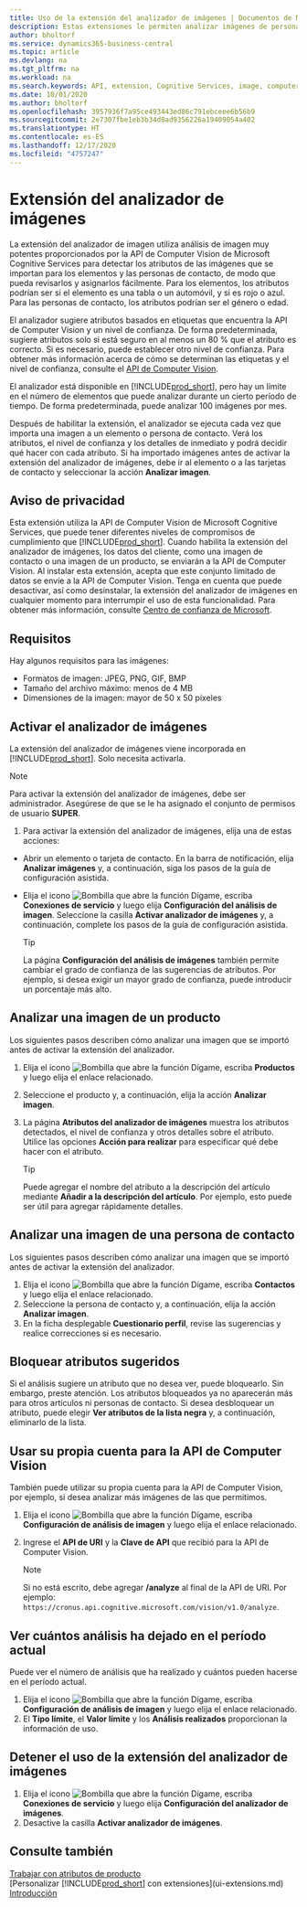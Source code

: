 ```yaml
---
title: Uso de la extensión del analizador de imágenes | Documentos de Microsoft
description: Estas extensiones le permiten analizar imágenes de personas de contacto y elementos para encontrar atributos, para que pueda asignarlos rápidamente en Business Central.
author: bholtorf
ms.service: dynamics365-business-central
ms.topic: article
ms.devlang: na
ms.tgt_pltfrm: na
ms.workload: na
ms.search.keywords: API, extension, Cognitive Services, image, computer vision, attribute, tag, recognition
ms.date: 10/01/2020
ms.author: bholtorf
ms.openlocfilehash: 3957936f7a95ce493443ed86c791ebceee6b56b9
ms.sourcegitcommit: 2e7307fbe1eb3b34d0ad9356226a19409054a402
ms.translationtype: HT
ms.contentlocale: es-ES
ms.lasthandoff: 12/17/2020
ms.locfileid: "4757247"
---
```

# <a name="the-image-analyzer-extension"></a>Extensión del analizador de imágenes

La extensión del analizador de imagen utiliza análisis de imagen muy potentes proporcionados por la API de Computer Vision de Microsoft Cognitive Services para detectar los atributos de las imágenes que se importan para los elementos y las personas de contacto, de modo que pueda revisarlos y asignarlos fácilmente. Para los elementos, los atributos podrían ser si el elemento es una tabla o un automóvil, y si es rojo o azul. Para las personas de contacto, los atributos podrían ser el género o edad.

El analizador sugiere atributos basados en etiquetas que encuentra la API de Computer Vision y un nivel de confianza. De forma predeterminada, sugiere atributos solo si está seguro en al menos un 80 % que el atributo es correcto. Si es necesario, puede establecer otro nivel de confianza. Para obtener más información acerca de cómo se determinan las etiquetas y el nivel de confianza, consulte el [API de Computer Vision](https://go.microsoft.com/fwlink/?linkid=851476).  

El analizador está disponible en [!INCLUDE[prod_short](includes/prod_short.md)], pero hay un límite en el número de elementos que puede analizar durante un cierto período de tiempo. De forma predeterminada, puede analizar 100 imágenes por mes.

Después de habilitar la extensión, el analizador se ejecuta cada vez que importa una imagen a un elemento o persona de contacto. Verá los atributos, el nivel de confianza y los detalles de inmediato y podrá decidir qué hacer con cada atributo. Si ha importado imágenes antes de activar la extensión del analizador de imágenes, debe ir al elemento o a las tarjetas de contacto y seleccionar la acción **Analizar imagen**.  

## <a name="privacy-notice"></a>Aviso de privacidad

Esta extensión utiliza la API de Computer Vision de Microsoft Cognitive Services, que puede tener diferentes niveles de compromisos de cumplimiento que [!INCLUDE[prod_short](includes/prod_short.md)]. Cuando habilita la extensión del analizador de imágenes, los datos del cliente, como una imagen de contacto o una imagen de un producto, se enviarán a la API de Computer Vision. Al instalar esta extensión, acepta que este conjunto limitado de datos se envíe a la API de Computer Vision. Tenga en cuenta que puede desactivar, así como desinstalar, la extensión del analizador de imágenes en cualquier momento para interrumpir el uso de esta funcionalidad. Para obtener más información, consulte [Centro de confianza de Microsoft](https://go.microsoft.com/fwlink/?linkid=851463).

## <a name="requirements"></a>Requisitos

Hay algunos requisitos para las imágenes:

* Formatos de imagen: JPEG, PNG, GIF, BMP  
* Tamaño del archivo máximo: menos de 4 MB  
* Dimensiones de la imagen: mayor de 50 x 50 píxeles  

## <a name="to-enable-image-analyzer"></a>Activar el analizador de imágenes

La extensión del analizador de imágenes viene incorporada en [!INCLUDE[prod_short](includes/prod_short.md)]. Solo necesita activarla.

> [!NOTE]  
> Para activar la extensión del analizador de imágenes, debe ser administrador. Asegúrese de que se le ha asignado el conjunto de permisos de usuario **SUPER**.

1. Para activar la extensión del analizador de imágenes, elija una de estas acciones:

* Abrir un elemento o tarjeta de contacto. En la barra de notificación, elija **Analizar imágenes** y, a continuación, siga los pasos de la guía de configuración asistida.  
* Elija el icono ![Bombilla que abre la función Dígame](media/ui-search/search_small.png "Dígame qué desea hacer"), escriba **Conexiones de servicio** y luego elija **Configuración del análisis de imagen**. Seleccione la casilla **Activar analizador de imágenes** y, a continuación, complete los pasos de la guía de configuración asistida.  

    > [!TIP]  
    > La página **Configuración del análisis de imágenes** también permite cambiar el grado de confianza de las sugerencias de atributos. Por ejemplo, si desea exigir un mayor grado de confianza, puede introducir un porcentaje más alto.

## <a name="to-analyze-an-image-of-an-item"></a>Analizar una imagen de un producto

Los siguientes pasos describen cómo analizar una imagen que se importó antes de activar la extensión del analizador.  

1. Elija el icono ![Bombilla que abre la función Dígame](media/ui-search/search_small.png "Dígame qué desea hacer"), escriba **Productos** y luego elija el enlace relacionado.  
2. Seleccione el producto y, a continuación, elija la acción **Analizar imagen**.  
3. La página **Atributos del analizador de imágenes** muestra los atributos detectados, el nivel de confianza y otros detalles sobre el atributo. Utilice las opciones **Acción para realizar** para especificar qué debe hacer con el atributo.  

    > [!TIP]  
    > Puede agregar el nombre del atributo a la descripción del artículo mediante **Añadir a la descripción del artículo**. Por ejemplo, esto puede ser útil para agregar rápidamente detalles.  

## <a name="to-analyze-a-picture-of-a-contact-person"></a>Analizar una imagen de una persona de contacto

Los siguientes pasos describen cómo analizar una imagen que se importó antes de activar la extensión del analizador.  

1. Elija el icono ![Bombilla que abre la función Dígame](media/ui-search/search_small.png "Dígame qué desea hacer"), escriba **Contactos** y luego elija el enlace relacionado.  
2. Seleccione la persona de contacto y, a continuación, elija la acción **Analizar imagen**.  
3. En la ficha desplegable **Cuestionario perfil**, revise las sugerencias y realice correcciones si es necesario.  

## <a name="block-suggested-attributes"></a>Bloquear atributos sugeridos

Si el análisis sugiere un atributo que no desea ver, puede bloquearlo. Sin embargo, preste atención. Los atributos bloqueados ya no aparecerán más para otros artículos ni personas de contacto. Si desea desbloquear un atributo, puede elegir **Ver atributos de la lista negra** y, a continuación, eliminarlo de la lista.

## <a name="to-use-your-own-account-for-the-computer-vision-api"></a>Usar su propia cuenta para la API de Computer Vision

También puede utilizar su propia cuenta para la API de Computer Vision, por ejemplo, si desea analizar más imágenes de las que permitimos.  

1. Elija el icono ![Bombilla que abre la función Dígame](media/ui-search/search_small.png "Dígame qué desea hacer"), escriba **Configuración de análisis de imagen** y luego elija el enlace relacionado.  
2. Ingrese el **API de URI** y la **Clave de API** que recibió para la API de Computer Vision.  

    > [!NOTE]  
    > Si no está escrito, debe agregar **/analyze** al final de la API de URI. Por ejemplo: ```https://cronus.api.cognitive.microsoft.com/vision/v1.0/analyze```.

## <a name="to-see-how-many-analyses-you-have-left-in-the-current-period"></a>Ver cuántos análisis ha dejado en el período actual

Puede ver el número de análisis que ha realizado y cuántos pueden hacerse en el período actual.  

1. Elija el icono ![Bombilla que abre la función Dígame](media/ui-search/search_small.png "Dígame qué desea hacer"), escriba **Configuración de análisis de imagen** y luego elija el enlace relacionado.  
2. El **Tipo límite**, el **Valor límite** y los **Análisis realizados** proporcionan la información de uso.  

## <a name="to-stop-using-the-image-analyzer-extension"></a>Detener el uso de la extensión del analizador de imágenes

1. Elija el icono ![Bombilla que abre la función Dígame](media/ui-search/search_small.png "Dígame qué desea hacer"), escriba **Conexiones de servicio** y luego elija **Configuración del analizador de imágenes**.  
2. Desactive la casilla **Activar analizador de imágenes**.  

## <a name="see-also"></a>Consulte también

[Trabajar con atributos de producto](inventory-how-work-item-attributes.md)  
[Personalizar [!INCLUDE[prod_short](includes/prod_short.md)] con extensiones](ui-extensions.md)  
[Introducción](product-get-started.md)  
